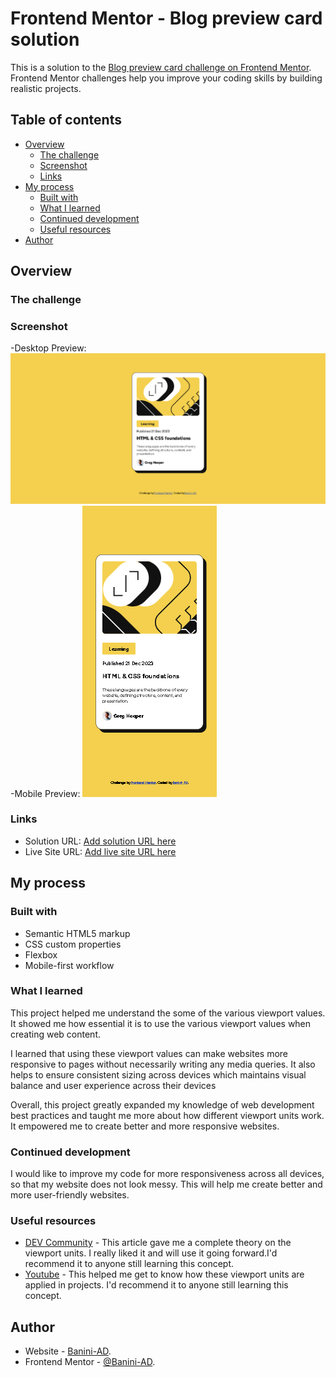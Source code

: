 # Frontend Mentor - Blog preview card solution

This is a solution to the [Blog preview card challenge on Frontend Mentor](https://www.frontendmentor.io/challenges/blog-preview-card-ckPaj01IcS). Frontend Mentor challenges help you improve your coding skills by building realistic projects. 

## Table of contents

- [Overview](#overview)
  - [The challenge](#the-challenge)
  - [Screenshot](#screenshot)
  - [Links](#links)
- [My process](#my-process)
  - [Built with](#built-with)
  - [What I learned](#what-i-learned)
  - [Continued development](#continued-development)
  - [Useful resources](#useful-resources)
- [Author](#author)

## Overview

### The challenge

### Screenshot

-Desktop Preview: ![](./design/Desktop-Preview.png)
-Mobile Preview: ![](./design/Mobile-Preview.png)


### Links

- Solution URL: [Add solution URL here](https://github.com/Banini-AD/Blog-preview-card)
- Live Site URL: [Add live site URL here](https://blog-preview-card-one-pearl.vercel.app/)

## My process

### Built with

- Semantic HTML5 markup
- CSS custom properties
- Flexbox
- Mobile-first workflow

### What I learned

This project helped me understand the some of the various viewport values. It showed me how essential it is to use the various viewport  values when creating web content.

I learned that using these viewport values can make websites more responsive to pages without necessarily writing any media queries. It also helps to ensure consistent sizing across devices which maintains visual balance and user experience across their devices

Overall, this project greatly expanded my knowledge of web development best practices and taught me more about how different viewport units work. It empowered me to create better and more responsive websites.

### Continued development

I would like to improve my code for more responsiveness across all devices, so that my website does not look messy. This will help me create better and more user-friendly websites.

### Useful resources

- [DEV Community](https://dev.to/frehner/css-vh-dvh-lvh-svh-and-vw-units-27k4) - This article gave me a complete theory on the viewport units. I really liked it and will use it going forward.I'd recommend it to anyone still learning this concept.
- [Youtube](https://www.youtube.com) - This helped me get to know how these viewport units are applied in projects. I'd recommend it to anyone still learning this concept.

## Author

- Website - [Banini-AD](https://www.your-site.com).
- Frontend Mentor - [@Banini-AD](https://www.frontendmentor.io/profile/Banini-AD).
